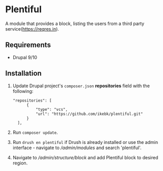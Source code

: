 # Plentiful

A module that provides a block, listing the users from a third party service(https://reqres.in).

## Requirements
- Drupal 9/10

## Installation
1. Update Drupal project's `composer.json` **repositories** field with the following:
      ```
      "repositories": [
            {
                "type": "vcs",
                "url": "https://github.com/ikebk/plentiful.git"
            }
        ],
      ```
2. Run `composer update`.

3. Run `drush en plentiful` if Drush is already installed or use the admin interface - navigate to */admin/modules* and search 'plentiful'.

4. Navigate to */admin/structure/block* and add Plentiful block to desired region.